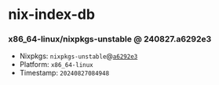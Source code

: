 # nix-index-db
### x86_64-linux/nixpkgs-unstable @ 240827.a6292e3
- Nixpkgs: `nixpkgs-unstable`@[`a6292e3`](https://github.com/NixOS/nixpkgs/commit/a6292e34000dc93d43bccf78338770c1c5ec8a99)
- Platform: `x86_64-linux`
- Timestamp: `20240827084948`

